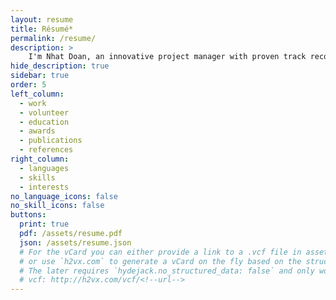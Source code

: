 ```yaml
---
layout: resume
title: Résumé*
permalink: /resume/
description: >
    I'm Nhat Doan, an innovative project manager with proven track records of working with some big clients such as Sony, EA, War Gaming, or Respawn Entertainment.<br>
hide_description: true
sidebar: true
order: 5
left_column:
  - work
  - volunteer
  - education
  - awards
  - publications
  - references
right_column:
  - languages
  - skills
  - interests
no_language_icons: false
no_skill_icons: false
buttons:
  print: true
  pdf: /assets/resume.pdf
  json: /assets/resume.json
  # For the vCard you can either provide a link to a .vcf file in assets (see `pdf` above),
  # or use `h2vx.com` to generate a vCard on the fly based on the structured data of the resume page.
  # The later requires `hydejack.no_structured_data: false` and only works once the site is deployed to a public URL.
  # vcf: http://h2vx.com/vcf/<!--url-->
---
```

